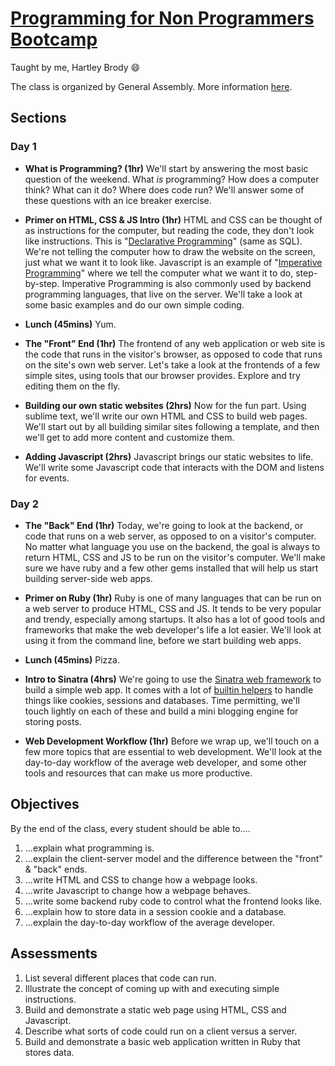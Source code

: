 # [Programming for Non Programmers Bootcamp](https://generalassemb.ly/education/programming-for-non-programmers-bootcamp/boston/18504)
Taught by me, Hartley Brody 😄

The class is organized by General Assembly. More information [here](https://generalassemb.ly/education/programming-for-non-programmers-bootcamp/boston/18504).

## Sections

### Day 1
 * **What is Programming? (1hr)** We'll start by answering the most basic question of the weekend. What *is* programming? How does a computer think? What can it do? Where does code run? We'll answer some of these questions with an ice breaker exercise.

 * **Primer on HTML, CSS & JS Intro (1hr)** HTML and CSS can be thought of as instructions for the computer, but reading the code, they don't look like instructions. This is "[Declarative Programming](https://en.wikipedia.org/wiki/Declarative_programming)" (same as SQL). We're not telling the computer how to draw the website on the screen, just what we want it to look like. Javascript is an example of "[Imperative Programming](https://en.wikipedia.org/wiki/Imperative_programming)" where we tell the computer what we want it to do, step-by-step. Imperative Programming is also commonly used by backend programming languages, that live on the server. We'll take a look at some basic examples and do our own simple coding.

 * **Lunch (45mins)** Yum.

 * **The "Front" End (1hr)** The frontend of any web application or web site is the code that runs in the visitor's browser, as opposed to code that runs on the site's own web server. Let's take a look at the frontends of a few simple sites, using tools that our browser provides. Explore and try editing them on the fly.

 * **Building our own static websites (2hrs)** Now for the fun part. Using sublime text, we'll write our own HTML and CSS to build web pages. We'll start out by all building similar sites following a template, and then we'll get to add more content and customize them.

 * **Adding Javascript (2hrs)** Javascript brings our static websites to life. We'll write some Javascript code that interacts with the DOM and listens for events.

### Day 2
 * **The "Back" End (1hr)** Today, we're going to look at the backend, or code that runs on a web server, as opposed to on a visitor's computer. No matter what language you use on the backend, the goal is always to return HTML, CSS and JS to be run on the visitor's computer. We'll make sure we have ruby and a few other gems installed that will help us start building server-side web apps.

 * **Primer on Ruby (1hr)** Ruby is one of many languages that can be run on a web server to produce HTML, CSS and JS. It tends to be very popular and trendy, especially among startups. It also has a lot of good tools and frameworks that make the web developer's life a lot easier. We'll look at using it from the command line, before we start building web apps.

 * **Lunch (45mins)** Pizza.

 * **Intro to Sinatra (4hrs)** We're going to use the [Sinatra web framework](http://www.sinatrarb.com/) to build a simple web app. It comes with a lot of [builtin helpers](http://www.sinatrarb.com/intro.html#Helpers) to handle things like cookies, sessions and databases. Time permitting, we'll touch lightly on each of these and build a mini blogging engine for storing posts.

 * **Web Development Workflow (1hr)** Before we wrap up, we'll touch on a few more topics that are essential to web development. We'll look at the day-to-day workflow of the average web developer, and some other tools and resources that can make us more productive.

## Objectives
By the end of the class, every student should be able to....

 1. ...explain what programming is.
 2. ...explain the client-server model and the difference between the "front" & "back" ends.
 3. ...write HTML and CSS to change how a webpage looks.
 4. ...write Javascript to change how a webpage behaves.
 5. ...write some backend ruby code to control what the frontend looks like.
 6. ...explain how to store data in a session cookie and a database.
 7. ...explain the day-to-day workflow of the average developer.

## Assessments

 1. List several different places that code can run.
 2. Illustrate the concept of coming up with and executing simple instructions.
 3. Build and demonstrate a static web page using HTML, CSS and Javascript.
 4. Describe what sorts of code could run on a client versus a server.
 5. Build and demonstrate a basic web application written in Ruby that stores data.
